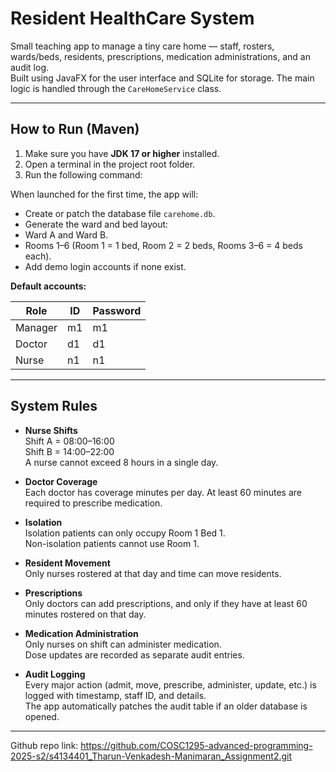 # **Resident HealthCare System**

Small teaching app to manage a tiny care home — staff, rosters, wards/beds, residents, prescriptions, medication administrations, and an audit log.  
Built using JavaFX for the user interface and SQLite for storage. The main logic is handled through the `CareHomeService` class.

---

## **How to Run (Maven)**

1. Make sure you have **JDK 17 or higher** installed.
2. Open a terminal in the project root folder.
3. Run the following command:


When launched for the first time, the app will:

- Create or patch the database file `carehome.db`.
- Generate the ward and bed layout:
- Ward A and Ward B.
- Rooms 1–6 (Room 1 = 1 bed, Room 2 = 2 beds, Rooms 3–6 = 4 beds each).
- Add demo login accounts if none exist.

**Default accounts:**

| Role | ID | Password |
|------|----|-----------|
| Manager | m1 | m1 |
| Doctor | d1 | d1 |
| Nurse | n1 | n1 |

---

## **System Rules**

- **Nurse Shifts**  
Shift A = 08:00–16:00  
Shift B = 14:00–22:00  
A nurse cannot exceed 8 hours in a single day.

- **Doctor Coverage**  
Each doctor has coverage minutes per day. At least 60 minutes are required to prescribe medication.

- **Isolation**  
Isolation patients can only occupy Room 1 Bed 1.  
Non-isolation patients cannot use Room 1.

- **Resident Movement**  
Only nurses rostered at that day and time can move residents.

- **Prescriptions**  
Only doctors can add prescriptions, and only if they have at least 60 minutes rostered on that day.

- **Medication Administration**  
Only nurses on shift can administer medication.  
Dose updates are recorded as separate audit entries.

- **Audit Logging**  
Every major action (admit, move, prescribe, administer, update, etc.) is logged with timestamp, staff ID, and details.  
The app automatically patches the audit table if an older database is opened.

---


Github repo link:   https://github.com/COSC1295-advanced-programming-2025-s2/s4134401_Tharun-Venkadesh-Manimaran_Assignment2.git


